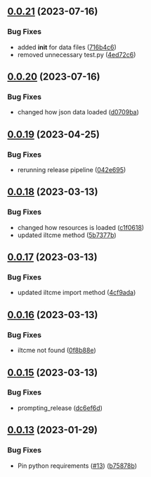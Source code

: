 ## [0.0.21](https://github.com/birdepy/birdepy_project/compare/v0.0.20...v0.0.21) (2023-07-16)


### Bug Fixes

* added __init__ for data files ([716b4c6](https://github.com/birdepy/birdepy_project/commit/716b4c61837fe6d8075073ff002713db0877755f))
* removed unnecessary test.py ([4ed72c6](https://github.com/birdepy/birdepy_project/commit/4ed72c6fce7d4807cde2080144d829f3abf71455))

## [0.0.20](https://github.com/birdepy/birdepy_project/compare/v0.0.19...v0.0.20) (2023-07-16)


### Bug Fixes

* changed how json data loaded ([d0709ba](https://github.com/birdepy/birdepy_project/commit/d0709ba20b9f00a11bf716ef59cce909d88bd6b4))

## [0.0.19](https://github.com/birdepy/birdepy_project/compare/v0.0.18...v0.0.19) (2023-04-25)


### Bug Fixes

* rerunning release pipeline ([042e695](https://github.com/birdepy/birdepy_project/commit/042e69528caaf516e8fadf64e497acc515580f7d))

## [0.0.18](https://github.com/birdepy/birdepy_project/compare/v0.0.17...v0.0.18) (2023-03-13)


### Bug Fixes

* changed how resources is loaded ([c1f0618](https://github.com/birdepy/birdepy_project/commit/c1f0618af972cb6ccf60dee62e485431e9ea5d99))
* updated iltcme method ([5b7377b](https://github.com/birdepy/birdepy_project/commit/5b7377b2350aca662f93c2bd3516e2a68f909097))

## [0.0.17](https://github.com/birdepy/birdepy_project/compare/v0.0.16...v0.0.17) (2023-03-13)


### Bug Fixes

* updated iltcme import method ([4cf9ada](https://github.com/birdepy/birdepy_project/commit/4cf9ada04756f9cbfbf589b715b4ee53f52bdf82))

## [0.0.16](https://github.com/birdepy/birdepy_project/compare/v0.0.15...v0.0.16) (2023-03-13)


### Bug Fixes

* iltcme not found ([0f8b88e](https://github.com/birdepy/birdepy_project/commit/0f8b88e5ea0e7d471087e6005d436c7513114bac))

## [0.0.15](https://github.com/birdepy/birdepy_project/compare/v0.0.14...v0.0.15) (2023-03-13)


### Bug Fixes

* prompting_release ([dc6ef6d](https://github.com/birdepy/birdepy_project/commit/dc6ef6df7aa5ee22646287f9d5faf4ae95ac9b8b))

## [0.0.13](https://github.com/birdepy/birdepy_project/compare/v0.0.12...v0.0.13) (2023-01-29)


### Bug Fixes

* Pin python requirements ([#13](https://github.com/birdepy/birdepy_project/issues/13)) ([b75878b](https://github.com/birdepy/birdepy_project/commit/b75878b254205d97510869608fdecc638692ec9c))
